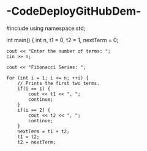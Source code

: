 # -CodeDeployGitHubDem-
#include <iostream>
using namespace std;

int main() {
    int n, t1 = 0, t2 = 1, nextTerm = 0;

    cout << "Enter the number of terms: ";
    cin >> n;

    cout << "Fibonacci Series: ";

    for (int i = 1; i <= n; ++i) {
        // Prints the first two terms.
        if(i == 1) {
            cout << t1 << ", ";
            continue;
        }
        if(i == 2) {
            cout << t2 << ", ";
            continue;
        }
        nextTerm = t1 + t2;
        t1 = t2;
        t2 = nextTerm;
        
